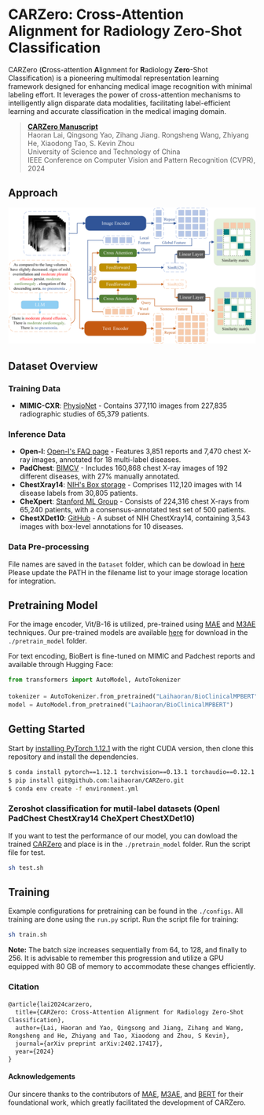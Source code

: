 # CARZero: Cross-Attention Alignment for Radiology Zero-Shot Classification

CARZero (**C**ross-attention **A**lignment for **R**adiology **Zero**-Shot Classification) is a pioneering multimodal representation learning framework designed for enhancing medical image recognition with minimal labeling effort. It leverages the power of cross-attention mechanisms to intelligently align disparate data modalities, facilitating label-efficient learning and accurate classification in the medical imaging domain.

>**[CARZero Manuscript](http://arxiv.org/abs/2402.17417)** \
> Haoran Lai, Qingsong Yao, Zihang Jiang. Rongsheng Wang, Zhiyang He, Xiaodong Tao, S. Kevin Zhou <br> 
> University of Science and Technology of China <br>
> IEEE Conference on Computer Vision and Pattern Recognition (CVPR), 2024 <br>

## Approach
![CARZero](CARZero.png)


## Dataset Overview

### Training Data
- **MIMIC-CXR**: [PhysioNet](https://physionet.org/content/mimic-cxr/1.0.0/) - Contains 377,110 images from 227,835 radiographic studies of 65,379 patients.

### Inference Data
- **Open-I**: [Open-I's FAQ page](https://openi.nlm.nih.gov/faq) - Features 3,851 reports and 7,470 chest X-ray images, annotated for 18 multi-label diseases.
- **PadChest**: [BIMCV](https://bimcv.cipf.es/bimcv-projects/padchest/) - Includes 160,868 chest X-ray images of 192 different diseases, with 27% manually annotated.
- **ChestXray14**: [NIH's Box storage](https://nihcc.app.box.com/v/ChestXray-NIHCC/folder/37178474737) - Comprises 112,120 images with 14 disease labels from 30,805 patients.
- **CheXpert**: [Stanford ML Group](https://stanfordmlgroup.github.io/competitions/chexpert/) - Consists of 224,316 chest X-rays from 65,240 patients, with a consensus-annotated test set of 500 patients.
- **ChestXDet10**: [GitHub](https://github.com/Deepwise-AILab/ChestX-Det10-Dataset) - A subset of NIH ChestXray14, containing 3,543 images with box-level annotations for 10 diseases.

### Data Pre-processing
File names are saved in the `Dataset` folder, which can be dowload in [here](https://drive.google.com/drive/folders/1Oubkx6ZQqmK5bTwVXhReHDyhz3Ms1vzF?usp=drive_link) Please update the PATH in the filename list to your image storage location for integration.

## Pretraining Model

For the image encoder, Vit/B-16 is utilized, pre-trained using [MAE](https://github.com/RL4M/MRM-pytorch) and [M3AE](https://github.com/zhjohnchan/M3AE) techniques. Our pre-trained models are available [here](https://drive.google.com/file/d/1QJvtatLuIlYqi-V1DjgHnACM2kq2C-ET/view?usp=sharing) for download in the `./pretrain_model` folder.

For text encoding, BioBert is fine-tuned on MIMIC and Padchest reports and available through Hugging Face:

```python
from transformers import AutoModel, AutoTokenizer

tokenizer = AutoTokenizer.from_pretrained("Laihaoran/BioClinicalMPBERT")
model = AutoModel.from_pretrained("Laihaoran/BioClinicalMPBERT")
```


## Getting Started

Start by [installing PyTorch 1.12.1](https://pytorch.org/get-started/locally/) with the right CUDA version, then clone this repository and install the dependencies.  

```bash
$ conda install pytorch==1.12.1 torchvision==0.13.1 torchaudio==0.12.1 cudatoolkit=11.3 -c pytorch
$ pip install git@github.com:laihaoran/CARZero.git
$ conda env create -f environment.yml
```


### Zeroshot classification for mutil-label datasets (OpenI PadChest ChestXray14 CheXpert ChestXDet10)

If you want to test the performance of our model, you can dowload the trained [CARZero](https://drive.google.com/file/d/1kYF-k5otW5DHwz1En5d_ScV3zu2E27Ch/view?usp=sharing) and place is in the `./pretrain_model` folder. Run the script file for test.

```bash
sh test.sh
```

## Training

Example configurations for pretraining can be found in the `./configs`. All training are done using the `run.py` script. Run the script file for training: 

```bash 
sh train.sh
```

**Note:** The batch size increases sequentially from 64, to 128, and finally to 256. It is advisable to remember this progression and utilize a GPU equipped with 80 GB of memory to accommodate these changes efficiently.


### Citation

```
@article{lai2024carzero,
  title={CARZero: Cross-Attention Alignment for Radiology Zero-Shot Classification},
  author={Lai, Haoran and Yao, Qingsong and Jiang, Zihang and Wang, Rongsheng and He, Zhiyang and Tao, Xiaodong and Zhou, S Kevin},
  journal={arXiv preprint arXiv:2402.17417},
  year={2024}
}
```

#### Acknowledgements

Our sincere thanks to the contributors of [MAE](https://github.com/RL4M/MRM-pytorch), [M3AE](https://github.com/zhjohnchan/M3AE), and [BERT](https://github.com/dhlee347/pytorchic-bert) for their foundational work, which greatly facilitated the development of CARZero.
